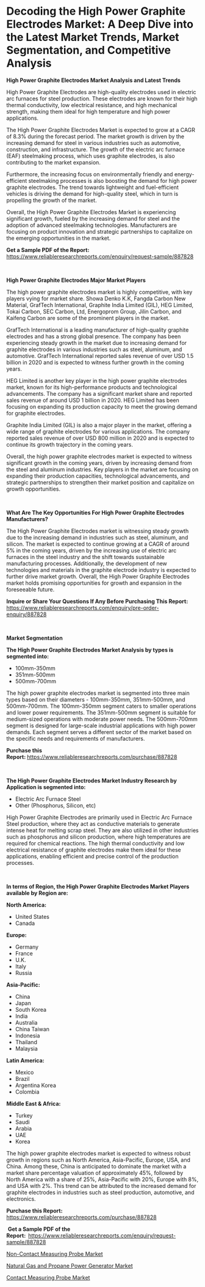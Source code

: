 <p><h1>Decoding the High Power Graphite Electrodes Market: A Deep Dive into the Latest Market Trends, Market Segmentation, and Competitive Analysis</h1></p><p><strong>High Power Graphite Electrodes Market Analysis and Latest Trends</strong></p>
<p><p>High Power Graphite Electrodes are high-quality electrodes used in electric arc furnaces for steel production. These electrodes are known for their high thermal conductivity, low electrical resistance, and high mechanical strength, making them ideal for high temperature and high power applications. </p><p>The High Power Graphite Electrodes Market is expected to grow at a CAGR of 8.3% during the forecast period. The market growth is driven by the increasing demand for steel in various industries such as automotive, construction, and infrastructure. The growth of the electric arc furnace (EAF) steelmaking process, which uses graphite electrodes, is also contributing to the market expansion.</p><p>Furthermore, the increasing focus on environmentally friendly and energy-efficient steelmaking processes is also boosting the demand for high power graphite electrodes. The trend towards lightweight and fuel-efficient vehicles is driving the demand for high-quality steel, which in turn is propelling the growth of the market.</p><p>Overall, the High Power Graphite Electrodes Market is experiencing significant growth, fueled by the increasing demand for steel and the adoption of advanced steelmaking technologies. Manufacturers are focusing on product innovation and strategic partnerships to capitalize on the emerging opportunities in the market.</p></p>
<p><strong>Get a Sample PDF of the Report:&nbsp;</strong> <a href="https://www.reliableresearchreports.com/enquiry/request-sample/887828">https://www.reliableresearchreports.com/enquiry/request-sample/887828</a></p>
<p>&nbsp;</p>
<p><strong>High Power Graphite Electrodes Major Market Players</strong></p>
<p><p>The high power graphite electrodes market is highly competitive, with key players vying for market share. Showa Denko K.K, Fangda Carbon New Material, GrafTech International, Graphite India Limited (GIL), HEG Limited, Tokai Carbon, SEC Carbon, Ltd, Energoprom Group, Jilin Carbon, and Kaifeng Carbon are some of the prominent players in the market.</p><p>GrafTech International is a leading manufacturer of high-quality graphite electrodes and has a strong global presence. The company has been experiencing steady growth in the market due to increasing demand for graphite electrodes in various industries such as steel, aluminum, and automotive. GrafTech International reported sales revenue of over USD 1.5 billion in 2020 and is expected to witness further growth in the coming years.</p><p>HEG Limited is another key player in the high power graphite electrodes market, known for its high-performance products and technological advancements. The company has a significant market share and reported sales revenue of around USD 1 billion in 2020. HEG Limited has been focusing on expanding its production capacity to meet the growing demand for graphite electrodes.</p><p>Graphite India Limited (GIL) is also a major player in the market, offering a wide range of graphite electrodes for various applications. The company reported sales revenue of over USD 800 million in 2020 and is expected to continue its growth trajectory in the coming years.</p><p>Overall, the high power graphite electrodes market is expected to witness significant growth in the coming years, driven by increasing demand from the steel and aluminum industries. Key players in the market are focusing on expanding their production capacities, technological advancements, and strategic partnerships to strengthen their market position and capitalize on growth opportunities.</p></p>
<p>&nbsp;</p>
<p><strong>What Are The Key Opportunities For High Power Graphite Electrodes Manufacturers?</strong></p>
<p><p>The High Power Graphite Electrodes market is witnessing steady growth due to the increasing demand in industries such as steel, aluminum, and silicon. The market is expected to continue growing at a CAGR of around 5% in the coming years, driven by the increasing use of electric arc furnaces in the steel industry and the shift towards sustainable manufacturing processes. Additionally, the development of new technologies and materials in the graphite electrode industry is expected to further drive market growth. Overall, the High Power Graphite Electrodes market holds promising opportunities for growth and expansion in the foreseeable future.</p></p>
<p><strong>Inquire or Share Your Questions If Any Before Purchasing This Report:</strong> <a href="https://www.reliableresearchreports.com/enquiry/pre-order-enquiry/887828">https://www.reliableresearchreports.com/enquiry/pre-order-enquiry/887828</a></p>
<p>&nbsp;</p>
<p><strong>Market Segmentation</strong></p>
<p><strong>The High Power Graphite Electrodes Market Analysis by types is segmented into:</strong></p>
<p><ul><li>100mm-350mm</li><li>351mm-500mm</li><li>500mm-700mm</li></ul></p>
<p><p>The high power graphite electrodes market is segmented into three main types based on their diameters - 100mm-350mm, 351mm-500mm, and 500mm-700mm. The 100mm-350mm segment caters to smaller operations and lower power requirements. The 351mm-500mm segment is suitable for medium-sized operations with moderate power needs. The 500mm-700mm segment is designed for large-scale industrial applications with high power demands. Each segment serves a different sector of the market based on the specific needs and requirements of manufacturers.</p></p>
<p><strong>Purchase this Report:&nbsp;</strong><a href="https://www.reliableresearchreports.com/purchase/887828">https://www.reliableresearchreports.com/purchase/887828</a></p>
<p>&nbsp;</p>
<p><strong>The High Power Graphite Electrodes Market Industry Research by Application is segmented into:</strong></p>
<p><ul><li>Electric Arc Furnace Steel</li><li>Other (Phosphorus, Silicon, etc)</li></ul></p>
<p><p>High Power Graphite Electrodes are primarily used in Electric Arc Furnace Steel production, where they act as conductive materials to generate intense heat for melting scrap steel. They are also utilized in other industries such as phosphorus and silicon production, where high temperatures are required for chemical reactions. The high thermal conductivity and low electrical resistance of graphite electrodes make them ideal for these applications, enabling efficient and precise control of the production processes.</p></p>
<p>&nbsp;</p>
<p><strong>In terms of Region, the High Power Graphite Electrodes Market Players available by Region are:</strong></p>
<p>
    <p> <strong> North America: </strong>
        <ul>
            <li>United States</li>
            <li>Canada</li>
        </ul>
        </p> 
    <p> <strong> Europe: </strong>
        <ul>
            <li>Germany</li>
            <li>France</li>
            <li>U.K.</li>
            <li>Italy</li>
            <li>Russia</li>
        </ul>
        </p> 
    <p> <strong> Asia-Pacific: </strong>
        <ul>
            <li>China</li>
            <li>Japan</li>
            <li>South Korea</li>
            <li>India</li>
            <li>Australia</li>
            <li>China Taiwan</li>
            <li>Indonesia</li>
            <li>Thailand</li>
            <li>Malaysia</li>
        </ul>
        </p> 
    <p> <strong> Latin America: </strong>
        <ul>
            <li>Mexico</li>
            <li>Brazil</li>
            <li>Argentina Korea</li>
            <li>Colombia</li>
        </ul>
        </p> 
    <p> <strong> Middle East & Africa: </strong>
        <ul>
            <li>Turkey</li>
            <li>Saudi</li>
            <li>Arabia</li>
            <li>UAE</li>
            <li>Korea</li>
        </ul>
    </p>
    </p>
<p><p>The high power graphite electrodes market is expected to witness robust growth in regions such as North America, Asia-Pacific, Europe, USA, and China. Among these, China is anticipated to dominate the market with a market share percentage valuation of approximately 45%, followed by North America with a share of 25%, Asia-Pacific with 20%, Europe with 8%, and USA with 2%. This trend can be attributed to the increased demand for graphite electrodes in industries such as steel production, automotive, and electronics.</p></p>
<p><strong>Purchase this Report: </strong><a href="https://www.reliableresearchreports.com/purchase/887828">https://www.reliableresearchreports.com/purchase/887828</a></p>
<p>&nbsp;<strong>Get a Sample PDF of the Report:&nbsp;&nbsp;</strong><a href="https://www.reliableresearchreports.com/enquiry/request-sample/887828">https://www.reliableresearchreports.com/enquiry/request-sample/887828</a></p>
<p><strong></strong></p>
<p><p><a href="https://view.publitas.com/reportprime-1/non-contact-measuring-probe-market-research-report-unlocks-analysis-on-the-market-financial-status-market-size-and-market-revenue-upto-2030/">Non-Contact Measuring Probe Market</a></p><p><a href="https://view.publitas.com/reportprime-1/natural-gas-and-propane-power-generator-market-a-comprehensive-report-of-its-market-share-growth-trends-2023-2030/">Natural Gas and Propane Power Generator Market</a></p><p><a href="https://view.publitas.com/reportprime-1/contact-measuring-probe-market-size-focuses-on-market-dynamics-in-depth-analysis-and-future-projections-of-its-market-forecasted-for-period-from-2023-to-2030/">Contact Measuring Probe Market</a></p></p>